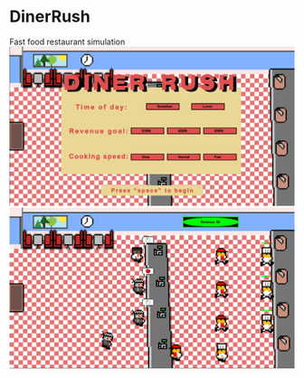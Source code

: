 # DinerRush
 Fast food restaurant simulation
![Starting Photo: ](readmeimages/diner.png)
![Simulation Photo: ](readmeimages/diner1.png)